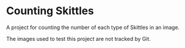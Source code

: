 # Counting Skittles

A project for counting the number of each type of Skittles in an image.

The images used to test this project are not tracked by Git.
